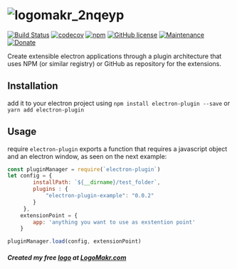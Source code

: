 # ![logomakr_2nqeyp](https://user-images.githubusercontent.com/3071208/46248168-4cb42880-c416-11e8-9c39-2580669a656a.png)
[![Build Status](https://travis-ci.org/kanekotic/electron-plugin.svg?branch=master)](https://travis-ci.org/kanekotic/electron-plugin)
[![codecov](https://codecov.io/gh/kanekotic/electron-plugin/branch/master/graph/badge.svg)](https://codecov.io/gh/kanekotic/electron-plugin)
[![npm](https://img.shields.io/npm/dy/electron-plugin.svg)](https://github.com/kanekotic/electron-plugin)
[![GitHub license](https://img.shields.io/github/license/kanekotic/electron-plugin.svg)](https://github.com/kanekotic/electron-plugin/blob/master/LICENSE)
[![Maintenance](https://img.shields.io/badge/Maintained%3F-yes-green.svg)](https://GitHub.com/kanekotic/electron-plugin/graphs/commit-activity)
[![Donate](https://img.shields.io/badge/Donate-PayPal-green.svg)](https://www.paypal.me/kanekotic/)

Create extensible electron applications through a plugin architecture that uses NPM (or similar registry) or GitHub as repository for the extensions.

## Installation

add it to your electron project using `npm install electron-plugin --save` or `yarn add electron-plugin`

## Usage

require `electron-plugin` exports a function that requires a javascript object and an electron window, as seen on the next example:

```js
const pluginManager = require(`electron-plugin`)
let config = { 
        installPath: `${__dirname}/test_folder`,
        plugins : {
            "electron-plugin-example": "0.0.2"
        }
     },
    extensionPoint = {
        app: 'anything you want to use as exstention point'
    }

pluginManager.load(config, extensionPoint)
```

##### Created my free [logo](logomakr.com/2NQeYP) at [LogoMakr.com](LogoMakr.com) 